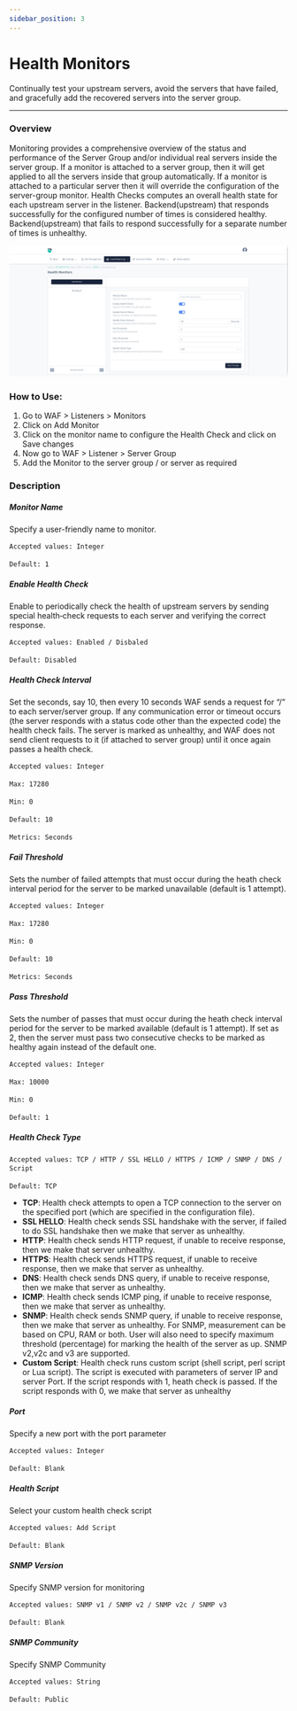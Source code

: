 ```yaml
---
sidebar_position: 3
---
```


# Health Monitors
Continually test your upstream servers, avoid the servers that have failed, and gracefully add the recovered servers into the server group.

---

### Overview
Monitoring provides a comprehensive overview of the status and performance of the Server Group and/or individual real servers inside the server group. If a monitor is attached to a server group, then it will get applied to all the servers inside that group automatically. If a monitor is attached to a particular server then it will override the configuration of the server-group monitor. Health Checks computes an overall health state for each upstream server in the listener. Backend(upstream) that responds successfully for the configured number of times is considered healthy. Backend(upstream) that fails to respond successfully for a separate number of times is unhealthy.

![Monitors](/img/waf/v8/docs/monitors.png)

### How to Use:

1. Go to WAF > Listeners > Monitors
2. Click on Add Monitor
3. Click on the monitor name to configure the Health Check and click on Save changes
4. Now go to WAF > Listener > Server Group 
5. Add the Monitor to the server group / or server as required  

### Description

##### **Monitor Name**
Specify a user-friendly name to monitor.  

    Accepted values: Integer

    Default: 1  

##### **Enable Health Check**
Enable to periodically check the health of upstream servers by sending special health‑check requests to each server and verifying the correct response.  

    Accepted values: Enabled / Disbaled

    Default: Disabled 

##### **Health Check Interval**
Set the seconds, say 10, then every 10 seconds WAF sends a request for “/” to each server/server group. If any communication error or timeout occurs (the server responds with a status code other than the expected code) the health check fails. The server is marked as unhealthy, and WAF does not send client requests to it (if attached to server group) until it once again passes a health check.

    Accepted values: Integer

    Max: 17280

    Min: 0

    Default: 10  

    Metrics: Seconds

##### **Fail Threshold**
Sets the number of failed attempts that must occur during the heath check interval period for the server to be marked unavailable (default is 1 attempt).  

    Accepted values: Integer

    Max: 17280

    Min: 0

    Default: 10  

    Metrics: Seconds

##### **Pass Threshold**
Sets the number of passes that must occur during the heath check interval period for the server to be marked available (default is 1 attempt). If set as 2, then the server must pass two consecutive checks to be marked as healthy again instead of the default one.  

    Accepted values: Integer

    Max: 10000

    Min: 0

    Default: 1

##### **Health Check Type**

    Accepted values: TCP / HTTP / SSL HELLO / HTTPS / ICMP / SNMP / DNS / Script

    Default: TCP  

 - **TCP**: 
Health check attempts to open a TCP connection to the server on the specified port (which are specified in the configuration file).
 - **SSL HELLO**:
Health check sends SSL handshake with the server, if failed to do SSL handshake then we make that server as unhealthy.
 - **HTTP**: 
Health check sends HTTP request, if unable to receive response, then we make that server unhealthy.
 - **HTTPS**: 
Health check sends HTTPS request, if unable to receive response, then we make that server as unhealthy.  
 - **DNS**: 
Health check sends DNS query, if unable to receive response, then we make that server as unhealthy.  
 - **ICMP**: 
Health check sends ICMP ping, if unable to receive response, then we make that server as unhealthy.  
 - **SNMP**: 
Health check sends SNMP query, if unable to receive response, then we make that server as unhealthy. For SNMP, measurement can be based on CPU, RAM or both. User will also need to specify maximum threshold (percentage) for marking the health of the server as up. SNMP v2,v2c and v3 are supported.  
 - **Custom Script**: 
Health check runs custom script (shell script, perl script or Lua script). The script is executed with parameters of server IP and server Port. If the script responds with 1, heath check is passed. If the script responds with 0, we make that server as unhealthy  

##### **Port**
Specify a new port with the port parameter

    Accepted values: Integer

    Default: Blank

##### **Health Script**
Select your custom health check script

    Accepted values: Add Script

    Default: Blank

##### **SNMP Version**
Specify SNMP version for monitoring

    Accepted values: SNMP v1 / SNMP v2 / SNMP v2c / SNMP v3

    Default: Blank

##### **SNMP Community**
Specify SNMP Community

    Accepted values: String

    Default: Public

